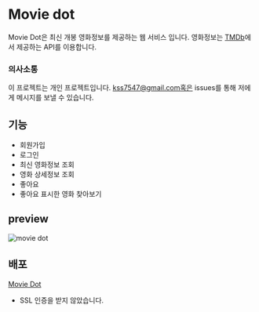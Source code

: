 # Movie dot

Movie Dot은 최신 개봉 영화정보를 제공하는 웹 서비스 입니다.
영화정보는 [TMDb](https://www.themoviedb.org/)에서 제공하는 API를 이용합니다.

### 의사소통

이 프로젝트는 개인 프로젝트입니다.
kss7547@gmail.com혹은 issues를 통해 저에게 메시지를 보낼 수 있습니다.

## 기능

- 회원가입
- 로그인
- 최신 영화정보 조회
- 영화 상세정보 조회
- 좋아요
- 좋아요 표시한 영화 찾아보기

## preview

![movie dot](/client/src/media/movie-dot.png)

## 배포

[Movie Dot](http://3.35.65.167/)

- SSL 인증을 받지 않았습니다.
